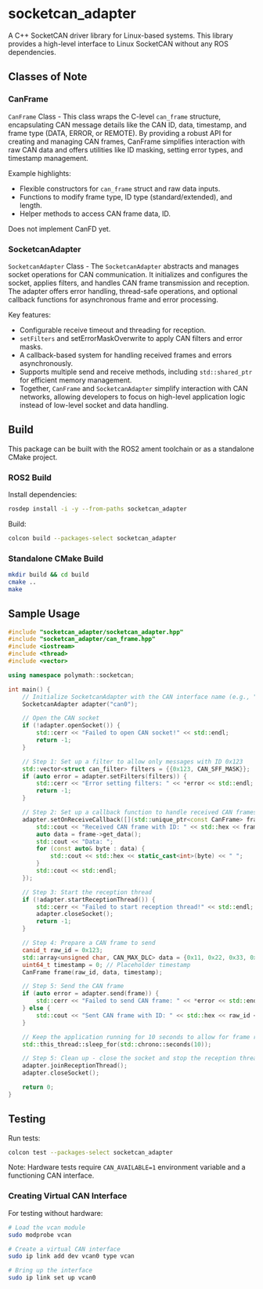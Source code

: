 # socketcan_adapter

A C++ SocketCAN driver library for Linux-based systems. This library provides a high-level interface to Linux SocketCAN without any ROS dependencies.

## Classes of Note

### CanFrame
`CanFrame` Class - This class wraps the C-level `can_frame` structure, encapsulating CAN message details like the CAN ID, data, timestamp, and frame type (DATA, ERROR, or REMOTE). By providing a robust API for creating and managing CAN frames, CanFrame simplifies interaction with raw CAN data and offers utilities like ID masking, setting error types, and timestamp management.

Example highlights:

- Flexible constructors for `can_frame` struct and raw data inputs.
- Functions to modify frame type, ID type (standard/extended), and length.
- Helper methods to access CAN frame data, ID.

Does not implement CanFD yet.

### SocketcanAdapter
`SocketcanAdapter` Class - The `SocketcanAdapter` abstracts and manages socket operations for CAN communication. It initializes and configures the socket, applies filters, and handles CAN frame transmission and reception. The adapter offers error handling, thread-safe operations, and optional callback functions for asynchronous frame and error processing.

Key features:

- Configurable receive timeout and threading for reception.
- `setFilters` and setErrorMaskOverwrite to apply CAN filters and error masks.
- A callback-based system for handling received frames and errors asynchronously.
- Supports multiple send and receive methods, including `std::shared_ptr` for efficient memory management.
- Together, `CanFrame` and `SocketcanAdapter` simplify interaction with CAN networks, allowing developers to focus on high-level application logic instead of low-level socket and data handling.

## Build

This package can be built with the ROS2 ament toolchain or as a standalone CMake project.

### ROS2 Build
Install dependencies:

```bash
rosdep install -i -y --from-paths socketcan_adapter
```

Build:

```bash
colcon build --packages-select socketcan_adapter
```

### Standalone CMake Build

```bash
mkdir build && cd build
cmake ..
make
```

## Sample Usage

```c++
#include "socketcan_adapter/socketcan_adapter.hpp"
#include "socketcan_adapter/can_frame.hpp"
#include <iostream>
#include <thread>
#include <vector>

using namespace polymath::socketcan;

int main() {
    // Initialize SocketcanAdapter with the CAN interface name (e.g., "can0")
    SocketcanAdapter adapter("can0");

    // Open the CAN socket
    if (!adapter.openSocket()) {
        std::cerr << "Failed to open CAN socket!" << std::endl;
        return -1;
    }

    // Step 1: Set up a filter to allow only messages with ID 0x123
    std::vector<struct can_filter> filters = {{0x123, CAN_SFF_MASK}};
    if (auto error = adapter.setFilters(filters)) {
        std::cerr << "Error setting filters: " << *error << std::endl;
        return -1;
    }

    // Step 2: Set up a callback function to handle received CAN frames
    adapter.setOnReceiveCallback([](std::unique_ptr<const CanFrame> frame) {
        std::cout << "Received CAN frame with ID: " << std::hex << frame->get_id() << std::endl;
        auto data = frame->get_data();
        std::cout << "Data: ";
        for (const auto& byte : data) {
            std::cout << std::hex << static_cast<int>(byte) << " ";
        }
        std::cout << std::endl;
    });

    // Step 3: Start the reception thread
    if (!adapter.startReceptionThread()) {
        std::cerr << "Failed to start reception thread!" << std::endl;
        adapter.closeSocket();
        return -1;
    }

    // Step 4: Prepare a CAN frame to send
    canid_t raw_id = 0x123;
    std::array<unsigned char, CAN_MAX_DLC> data = {0x11, 0x22, 0x33, 0x44};
    uint64_t timestamp = 0; // Placeholder timestamp
    CanFrame frame(raw_id, data, timestamp);

    // Step 5: Send the CAN frame
    if (auto error = adapter.send(frame)) {
        std::cerr << "Failed to send CAN frame: " << *error << std::endl;
    } else {
        std::cout << "Sent CAN frame with ID: " << std::hex << raw_id << std::endl;
    }

    // Keep the application running for 10 seconds to allow for frame reception
    std::this_thread::sleep_for(std::chrono::seconds(10));

    // Step 5: Clean up - close the socket and stop the reception thread
    adapter.joinReceptionThread();
    adapter.closeSocket();

    return 0;
}
```

## Testing

Run tests:

```bash
colcon test --packages-select socketcan_adapter
```

Note: Hardware tests require `CAN_AVAILABLE=1` environment variable and a functioning CAN interface.

### Creating Virtual CAN Interface

For testing without hardware:

```bash
# Load the vcan module
sudo modprobe vcan

# Create a virtual CAN interface
sudo ip link add dev vcan0 type vcan

# Bring up the interface
sudo ip link set up vcan0
```
